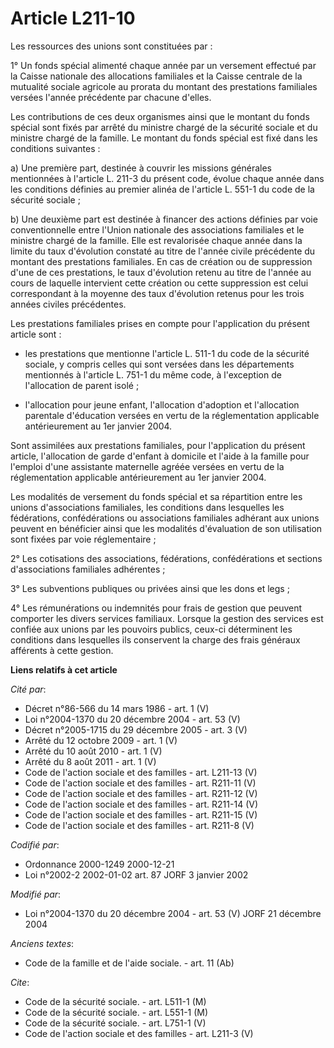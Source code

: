 # Article L211-10

Les ressources des unions sont constituées par :

1° Un fonds spécial alimenté chaque année par un versement effectué par la Caisse nationale des allocations familiales et la
Caisse centrale de la mutualité sociale agricole au prorata du montant des prestations familiales versées l'année précédente
par chacune d'elles.

Les contributions de ces deux organismes ainsi que le montant du fonds spécial sont fixés par arrêté du ministre chargé de la
sécurité sociale et du ministre chargé de la famille. Le montant du fonds spécial est fixé dans les conditions suivantes :

a) Une première part, destinée à couvrir les missions générales mentionnées à l'article L. 211-3 du présent code, évolue
chaque année dans les conditions définies au premier alinéa de l'article L. 551-1 du code de la sécurité sociale ;

b) Une deuxième part est destinée à financer des actions définies par voie conventionnelle entre l'Union nationale des
associations familiales et le ministre chargé de la famille. Elle est revalorisée chaque année dans la limite du taux
d'évolution constaté au titre de l'année civile précédente du montant des prestations familiales. En cas de création ou de
suppression d'une de ces prestations, le taux d'évolution retenu au titre de l'année au cours de laquelle intervient cette
création ou cette suppression est celui correspondant à la moyenne des taux d'évolution retenus pour les trois années civiles
précédentes.

Les prestations familiales prises en compte pour l'application du présent article sont :

- les prestations que mentionne l'article L. 511-1 du code de la sécurité sociale, y compris celles qui sont versées dans les
départements mentionnés à l'article L. 751-1 du même code, à l'exception de l'allocation de parent isolé ;

- l'allocation pour jeune enfant, l'allocation d'adoption et l'allocation parentale d'éducation versées en vertu de la
réglementation applicable antérieurement au 1er janvier 2004.

Sont assimilées aux prestations familiales, pour l'application du présent article, l'allocation de garde d'enfant à domicile
et l'aide à la famille pour l'emploi d'une assistante maternelle agréée versées en vertu de la réglementation applicable
antérieurement au 1er janvier 2004.

Les modalités de versement du fonds spécial et sa répartition entre les unions d'associations familiales, les conditions dans
lesquelles les fédérations, confédérations ou associations familiales adhérant aux unions peuvent en bénéficier ainsi que les
modalités d'évaluation de son utilisation sont fixées par voie réglementaire ;

2° Les cotisations des associations, fédérations, confédérations et sections d'associations familiales adhérentes ;

3° Les subventions publiques ou privées ainsi que les dons et legs ;

4° Les rémunérations ou indemnités pour frais de gestion que peuvent comporter les divers services familiaux. Lorsque la
gestion des services est confiée aux unions par les pouvoirs publics, ceux-ci déterminent les conditions dans lesquelles ils
conservent la charge des frais généraux afférents à cette gestion.

**Liens relatifs à cet article**

_Cité par_:

  - Décret n°86-566 du 14 mars 1986 - art. 1 (V)
  - Loi n°2004-1370 du 20 décembre 2004 - art. 53 (V)
  - Décret n°2005-1715 du 29 décembre 2005 - art. 3 (V)
  - Arrêté du 12 octobre 2009 - art. 1 (V)
  - Arrêté du 10 août 2010 - art. 1 (V)
  - Arrêté du 8 août 2011 - art. 1 (V)
  - Code de l'action sociale et des familles - art. L211-13 (V)
  - Code de l'action sociale et des familles - art. R211-11 (V)
  - Code de l'action sociale et des familles - art. R211-12 (V)
  - Code de l'action sociale et des familles - art. R211-14 (V)
  - Code de l'action sociale et des familles - art. R211-15 (V)
  - Code de l'action sociale et des familles - art. R211-8 (V)

_Codifié par_:

  - Ordonnance 2000-1249 2000-12-21
  - Loi n°2002-2 2002-01-02 art. 87 JORF 3 janvier 2002

_Modifié par_:

  - Loi n°2004-1370 du 20 décembre 2004 - art. 53 (V) JORF 21 décembre 2004

_Anciens textes_:

  - Code de la famille et de l'aide sociale. - art. 11 (Ab)

_Cite_:

  - Code de la sécurité sociale. - art. L511-1 (M)
  - Code de la sécurité sociale. - art. L551-1 (M)
  - Code de la sécurité sociale. - art. L751-1 (V)
  - Code de l'action sociale et des familles - art. L211-3 (V)
